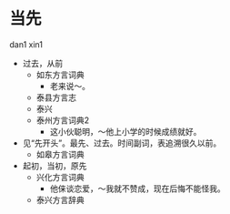 # 当先
dan1 xin1
+ 过去，从前
  * 如东方言词典
    - 老来说～。
  * 泰县方言志
  * 泰兴
  * 泰州方言词典2
    - 这小伙聪明，～他上小学的时候成绩就好。
+ 见“先开头”。最先、过去。时间副词，表追溯很久以前。
  * 如皋方言词典
+ 起初，当初，原先
  * 兴化方言词典
    - 他俫谈恋爱，～我就不赞成，现在后悔不能怪我。
  * 泰兴方言辞典
